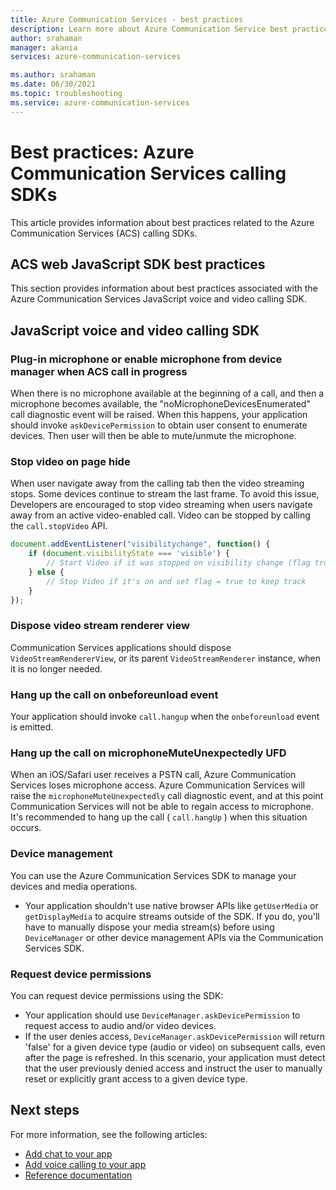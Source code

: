 ```yaml
---
title: Azure Communication Services - best practices
description: Learn more about Azure Communication Service best practices
author: srahaman
manager: akania
services: azure-communication-services

ms.author: srahaman
ms.date: 06/30/2021
ms.topic: troubleshooting
ms.service: azure-communication-services
---
```


# Best practices: Azure Communication Services calling SDKs
This article provides information about best practices related to the Azure Communication Services (ACS) calling SDKs.

## ACS web JavaScript SDK best practices
This section provides information about best practices associated with the Azure Communication Services JavaScript voice and video calling SDK.

## JavaScript voice and video calling SDK

### Plug-in microphone or enable microphone from device manager when ACS call in progress
When there is no microphone available at the beginning of a call, and then a microphone becomes available, the "noMicrophoneDevicesEnumerated" call diagnostic event will be raised.
When this happens, your application should invoke `askDevicePermission` to obtain user consent to enumerate devices. Then user will then be able to mute/unmute the microphone.

### Stop video on page hide
When user navigate away from the calling tab then the video streaming stops. Some devices continue to stream the last frame. To avoid this issue, Developers are encouraged to stop video streaming when users navigate away from an active video-enabled call. Video can be stopped by calling the `call.stopVideo` API.
```JavaScript
document.addEventListener("visibilitychange", function() {
	if (document.visibilityState === 'visible') {
		// Start Video if it was stopped on visibility change (flag true)
	} else {
		// Stop Video if it's on and set flag = true to keep track
	}
});
```

### Dispose video stream renderer view
Communication Services applications should dispose `VideoStreamRendererView`, or its parent `VideoStreamRenderer` instance, when it is no longer needed.

### Hang up the call on onbeforeunload event
Your application should invoke `call.hangup` when the `onbeforeunload` event is emitted.

### Hang up the call on microphoneMuteUnexpectedly UFD
When an iOS/Safari user receives a PSTN call, Azure Communication Services loses microphone access. 
Azure Communication Services will raise the `microphoneMuteUnexpectedly` call diagnostic event, and at this point Communication Services will not be able to regain access to microphone.
It's recommended to hang up the call ( `call.hangUp` ) when this situation occurs.

### Device management
You can use the Azure Communication Services SDK to manage your devices and media operations.
- Your application shouldn't use native browser APIs like `getUserMedia` or `getDisplayMedia` to acquire streams outside of the SDK. If you do, you'll have to manually dispose your media stream(s) before using `DeviceManager` or other device management APIs via the Communication Services SDK.

### Request device permissions
You can request device permissions using the SDK:
- Your application should use `DeviceManager.askDevicePermission` to request access to audio and/or video devices.
- If the user denies access, `DeviceManager.askDevicePermission` will return 'false' for a given device type (audio or video) on subsequent calls, even after the page is refreshed. In this scenario, your application must detect that the user previously denied access and instruct the user to manually reset or explicitly grant access to a given device type.

## Next steps
For more information, see the following articles:

- [Add chat to your app](../quickstarts/chat/get-started.md)
- [Add voice calling to your app](../quickstarts/voice-video-calling/getting-started-with-calling.md)
- [Reference documentation](reference.md)
